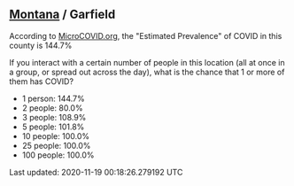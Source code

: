
## [Montana](/united-states/montana) / Garfield

According to [MicroCOVID.org](http://microcovid.org),
the "Estimated Prevalence" of COVID in this county is 144.7%

If you interact with a certain number of people in this location
(all at once in a group, or spread out across the day), what is the chance that
1 or more of them has COVID?

- 1 person: 144.7%
- 2 people: 80.0%
- 3 people: 108.9%
- 5 people: 101.8%
- 10 people: 100.0%
- 25 people: 100.0%
- 100 people: 100.0%

Last updated: 2020-11-19 00:18:26.279192 UTC

